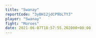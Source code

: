 ```yaml
---
title: "Swanay"
reportCode: "3yBH12jdCP9bLTYJ"
player: "Swanay"
fight: "Moroes"
date: 2021-06-07T18:57:55.202000+00:00
---
```

